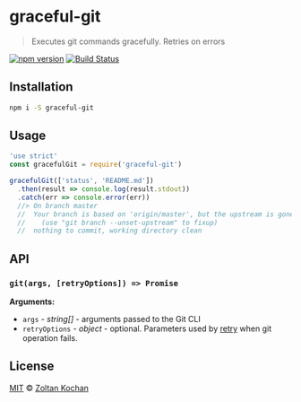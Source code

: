 # graceful-git

> Executes git commands gracefully. Retries on errors

<!--@shields('npm', 'travis')-->
[![npm version](https://img.shields.io/npm/v/graceful-git.svg)](https://www.npmjs.com/package/graceful-git) [![Build Status](https://img.shields.io/travis/zkochan/graceful-git/master.svg)](https://travis-ci.org/zkochan/graceful-git)
<!--/@-->

## Installation

```sh
npm i -S graceful-git
```

## Usage

<!--@example('./example.js')-->
```js
'use strict'
const gracefulGit = require('graceful-git')

gracefulGit(['status', 'README.md'])
  .then(result => console.log(result.stdout))
  .catch(err => console.error(err))
  //> On branch master
  //  Your branch is based on 'origin/master', but the upstream is gone.
  //    (use "git branch --unset-upstream" to fixup)
  //  nothing to commit, working directory clean
```
<!--/@-->

## API

### `git(args, [retryOptions]) => Promise`

**Arguments:**

- `args` - _string\[]_ - arguments passed to the Git CLI
- `retryOptions` - _object_ - optional. Parameters used by [retry](https://www.npmjs.com/package/retry) when git operation fails.

## License

[MIT](./LICENSE) © [Zoltan Kochan](https://www.kochan.io)
